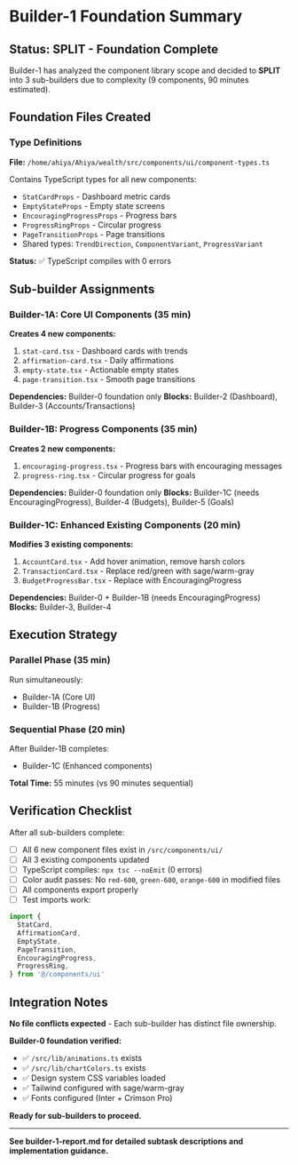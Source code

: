 # Builder-1 Foundation Summary

## Status: SPLIT - Foundation Complete

Builder-1 has analyzed the component library scope and decided to **SPLIT** into 3 sub-builders due to complexity (9 components, 90 minutes estimated).

## Foundation Files Created

### Type Definitions
**File:** `/home/ahiya/Ahiya/wealth/src/components/ui/component-types.ts`

Contains TypeScript types for all new components:
- `StatCardProps` - Dashboard metric cards
- `EmptyStateProps` - Empty state screens
- `EncouragingProgressProps` - Progress bars
- `ProgressRingProps` - Circular progress
- `PageTransitionProps` - Page transitions
- Shared types: `TrendDirection`, `ComponentVariant`, `ProgressVariant`

**Status:** ✅ TypeScript compiles with 0 errors

## Sub-builder Assignments

### Builder-1A: Core UI Components (35 min)
**Creates 4 new components:**
1. `stat-card.tsx` - Dashboard cards with trends
2. `affirmation-card.tsx` - Daily affirmations
3. `empty-state.tsx` - Actionable empty states
4. `page-transition.tsx` - Smooth page transitions

**Dependencies:** Builder-0 foundation only
**Blocks:** Builder-2 (Dashboard), Builder-3 (Accounts/Transactions)

### Builder-1B: Progress Components (35 min)
**Creates 2 new components:**
1. `encouraging-progress.tsx` - Progress bars with encouraging messages
2. `progress-ring.tsx` - Circular progress for goals

**Dependencies:** Builder-0 foundation only
**Blocks:** Builder-1C (needs EncouragingProgress), Builder-4 (Budgets), Builder-5 (Goals)

### Builder-1C: Enhanced Existing Components (20 min)
**Modifies 3 existing components:**
1. `AccountCard.tsx` - Add hover animation, remove harsh colors
2. `TransactionCard.tsx` - Replace red/green with sage/warm-gray
3. `BudgetProgressBar.tsx` - Replace with EncouragingProgress

**Dependencies:** Builder-0 + Builder-1B (needs EncouragingProgress)
**Blocks:** Builder-3, Builder-4

## Execution Strategy

### Parallel Phase (35 min)
Run simultaneously:
- Builder-1A (Core UI)
- Builder-1B (Progress)

### Sequential Phase (20 min)
After Builder-1B completes:
- Builder-1C (Enhanced components)

**Total Time:** 55 minutes (vs 90 minutes sequential)

## Verification Checklist

After all sub-builders complete:

- [ ] All 6 new component files exist in `/src/components/ui/`
- [ ] All 3 existing components updated
- [ ] TypeScript compiles: `npx tsc --noEmit` (0 errors)
- [ ] Color audit passes: No `red-600`, `green-600`, `orange-600` in modified files
- [ ] All components export properly
- [ ] Test imports work:
```typescript
import {
  StatCard,
  AffirmationCard,
  EmptyState,
  PageTransition,
  EncouragingProgress,
  ProgressRing,
} from '@/components/ui'
```

## Integration Notes

**No file conflicts expected** - Each sub-builder has distinct file ownership.

**Builder-0 foundation verified:**
- ✅ `/src/lib/animations.ts` exists
- ✅ `/src/lib/chartColors.ts` exists
- ✅ Design system CSS variables loaded
- ✅ Tailwind configured with sage/warm-gray
- ✅ Fonts configured (Inter + Crimson Pro)

**Ready for sub-builders to proceed.**

---

**See builder-1-report.md for detailed subtask descriptions and implementation guidance.**
